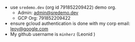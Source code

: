 * use `sredemo.dev` (org id 791852209422) demo org.
  * Admin: admin@sredemo.dev
  * GCP Org: 791852209422
* ensure gcloud authentication is done with my corp email: leoy@google.com
* My github username is `minherz` (Leonid )
